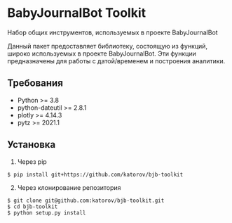 # BabyJournalBot Toolkit

Набор общих инструментов, используемых в проекте BabyJournalBot

Данный пакет предоставляет библиотеку, состоящую из функций, широко используемых в проекте BabyJournalBot. 
Эти функции предназначены для работы с датой/временем и построения аналитики.

## Требования

* Python >= 3.8
* python-dateutil >= 2.8.1
* plotly >= 4.14.3
* pytz >= 2021.1

## Установка

1. Через pip
```
$ pip install git+https://github.com/katorov/bjb-toolkit
```

2. Через клонирование репозитория
```
$ git clone git@github.com:katorov/bjb-toolkit.git
$ cd bjb-toolkit
$ python setup.py install
```